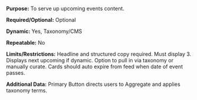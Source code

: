 **Purpose:** To serve up upcoming events content.

**Required/Optional:** Optional

**Dynamic:** Yes, Taxonomy/CMS

**Repeatable:** No

**Limits/Restrictions:** Headline and structured copy required. Must display 3. Displays next upcoming if dynamic. Option to pull in via taxonomy or manually curate. Cards should auto expire from feed when date of event passes.

**Additional Data:** Primary Button directs users to Aggregate and applies taxonomy terms.
